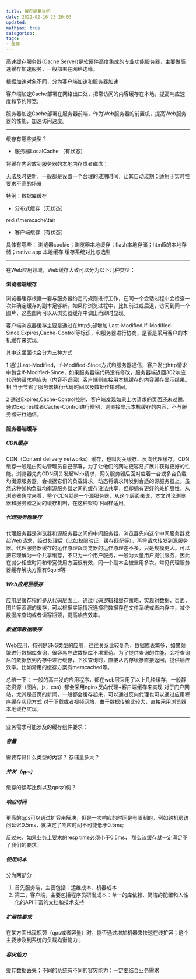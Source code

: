 ```yaml
---
title: 缓存简要说明
date: 2022-02-16 23:20:03
updated:
mathjax: true
categories:
tags: 
- 缓存
---
```


高速缓存服务器(Cache Server)是软硬件高度集成的专业功能服务器，主要做高速缓存加速服务，一般部署在网络边缘。

根据加速对象不同，分为客户端加速和服务器加速

客户端加速Cache部署在网络出口处，把常访问的内容缓存在本地，提高响应速度和节约带宽;

服务器加速Cache部署在服务器前端，作为Web服务器的前置机，提高Web服务器的性能，加速访问速度。

---

缓存有哪些类型？

- 服务器LocalCache （有状态）

将缓存内容放到服务器的本地内存或者磁盘；

无法及时更新，一般都是设置一个合理的过期时间，让其自动过期；适用于实时性要求不高的场景

特例：数据库缓存

- 分布式缓存（无状态）

redis\memcache\tair

- 客户端缓存（有状态）

具体有哪些：
浏览器cookie；浏览器本地缓存；flash本地存储；html5的本地存储；native app 本地缓存
缓存系统对比与选型

---

在Web应用领域，Web缓存大致可以分为以下几种类型：

#### 浏览器端缓存

浏览器缓存根据一套与服务器约定的规则进行工作，在同一个会话过程中会检查一次并确定缓存的副本足够新。如果你浏览过程中，比如前进或后退，访问到同一个图片，这些图片可以从浏览器缓存中调出而即时显现。

客户端浏览器缓存主要是通过在http头部增加
Last-Modified,If-Modified-Since,Expires,Cache-Control等标识，和服务器进行协商，是否是采用客户的本机缓存来实现。

其中这里面也会分为三种方式

1 通过Last-Modified，If-Modified-Since方式和服务器通信，客户发出http请求中包含If-Modified-Since，如果服务器端代码没有修改，服务器端返回302响应代码的请求响应头（内容不返回）客户端则直接用本机缓存的内容缓存显示结果。相
当于节省了服务器执行代码时间以及数据传输时间。

2 通过Expires,Cache-Control控制，客户端发现如果上次请求的页面还未过期，通过Expires或者Cache-Control进行辨别，则直接显示本机缓存的内容，不与服务器进行通信。

#### 服务器端缓存

##### CDN缓存

CDN（Content delivery networks）缓存，也叫网关缓存、反向代理缓存。CDN缓存一般是由网站管理员自己部署，为了让他们的网站更容易扩展并获得更好的性能。浏览器先向CDN网关发起Web请求，网关服务器后面对应着一台或多台负载均衡源服务器，会根据它们的负载请求，动态将请求转发到合适的源服务器上。虽然这种架构负载均衡源服务器之间的缓存没法共享，但却拥有更好的处扩展性。从浏览器角度来看，整个CDN就是一个源服务器，从这个层面来说，本文讨论浏览器和服务器之间的缓存机制，在这种架构下同样适用。

##### 代理服务器缓存

代理服务器是浏览器和源服务器之间的中间服务器，浏览器先向这个中间服务器发起Web请求，经过处理后（比如权限验证，缓存匹配等），再将请求转发到源服务器。代理服务器缓存的运作原理跟浏览器的运作原理差不多，只是规模更大。可以把它理解为一个共享缓存，不只为一个用户服务，一般为大量用户提供服务，因此在减少相应时间和带宽使用方面很有效，同一个副本会被重用多次。常见代理服务器缓存解决方案有Squid等

##### Web应用层缓存

应用层缓存指的是从代码层面上，通过代码逻辑和缓存策略，实现对数据，页面，图片等资源的缓存，可以根据实际情况选择将数据存在文件系统或者内存中，减少数据库查询或者读写瓶颈，提高响应效率。

##### 数据库数据缓存

Web应用，特别是SNS类型的应用，往往关系比较复杂，数据库表繁多，如果频繁进行数据库查询，很容易导致数据库不堪重荷。为了提供查询的性能，会将查询后的数据放到内存中进行缓存，下次查询时，直接从内存缓存直接返回，提供响应效率。比如常用的缓存方案有memcached等。

总结一下：
一般的高并发的应用程序，都在web层采用了以上几种缓存，一般静态资源（图片，js，css）都会采用nginx反向代理+客户端缓存来实现
对于门户网站，尤其是首页的新闻，一般都会缓存起来，可以通过反向代理也可以通过应用程序缓存实现方式
对于下载或者视频网站，由于数据传输比较大，直接采用浏览器本地缓存实现。

---

业务需求可能涉及的缓存组件要求：

##### 容量

需要存储什么类型的内容？ 存储量多大？

##### 并发（qps)

缓存的读写比例以及qps如何？

##### 响应时间

更高的qps可以通过扩容来解决，但是一次响应的时间是有限制的，例如跨机房访问延迟0.5ms，就决定了响应时间不可能低于0.5ms;

反过来，如果业务上要求的resp time必须小于0.5ms， 那么该缓存就一定满足不了我们的要求。

##### 使用成本

分为两部分：

1. 首先服务端，主要包括：运维成本、机器成本
2. 第二，客户端，主要包括程序员研发成本：单一的库依赖、简洁的配置和人性化的API丰富的文档和技术支持

##### 扩展性要求

在某方面出现瓶颈（qps或者容量）时，能否通过增加机器来快速在线扩容；这个主要涉及到系统的负载均衡能力；

##### 容灾能力

缓存数据丢失；不同的系统有不同的容灾能力；一定要结合业务需求

